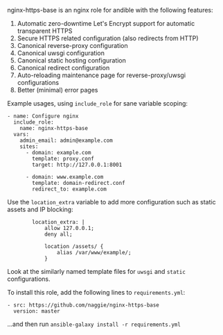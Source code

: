 nginx-https-base is an nginx role for andible with the following features:

1. Automatic zero-downtime Let's Encrypt support for automatic transparent
   HTTPS
2. Secure HTTPS related configuration (also redirects from HTTP)
3. Canonical reverse-proxy configuration
4. Canonical uwsgi configuration
5. Canonical static hosting configuration
6. Canonical redirect configuration
7. Auto-reloading maintenance page for reverse-proxy/uwsgi configurations
8. Better (minimal) error pages


Example usages, using `include_role` for sane variable scoping:

```
- name: Configure nginx
  include_role:
    name: nginx-https-base
  vars:
    admin_email: admin@example.com
    sites:
      - domain: example.com
        template: proxy.conf
        target: http://127.0.0.1:8001

      - domain: www.example.com
        template: domain-redirect.conf
        redirect_to: example.com
```

Use the `location_extra` variable to add more configuration such as static
assets and IP blocking:

```
        location_extra: |
            allow 127.0.0.1;
            deny all;

            location /assets/ {
                alias /var/www/example/;
            }
```


Look at the similarly named template files for `uwsgi` and `static`
configurations.


To install this role, add the following lines to `requirements.yml`:

```
- src: https://github.com/naggie/nginx-https-base
  version: master

```

...and then run `ansible-galaxy install -r requirements.yml`
